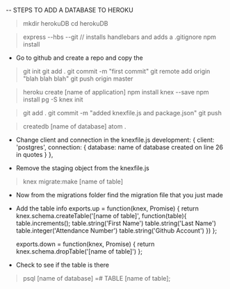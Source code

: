 -- STEPS TO ADD A DATABASE TO HEROKU

> mkdir herokuDB
> cd herokuDB

> express --hbs --git // installs handlebars and adds a .gitignore
> npm install

- Go to github and create a repo and copy the

> git init
> git add .
> git commit -m "first commit"
> git remote add origin "blah blah blah"
> git push origin master

> heroku create [name of application]
> npm install knex --save
> npm install pg -S
> knex init

> git add .
> git commit -m "added knexfile.js and package.json"
> git push

> createdb [name of database]
> atom .

- Change client and connection in the knexfile.js
      development: {
        client: 'postgres',
        connection: {
          database: name of database created on line 26 in quotes
        }
      },

- Remove the staging object from the knexfile.js

> knex migrate:make [name of table]

- Now from the migrations folder find the migration file that you just made
- Add the table info
    exports.up = function(knex, Promise) {
      return knex.schema.createTable('[name of table]', function(table){
        table.increments();
        table.string('First Name')
        table.string('Last Name')
        table.integer('Attendance Number')
        table.string('Github Account')
      })
    };

    exports.down = function(knex, Promise) {
      return knex.schema.dropTable('[name of table]')
    };

- Check to see if the table is there
> psql [name of database]
> =# TABLE [name of table];
